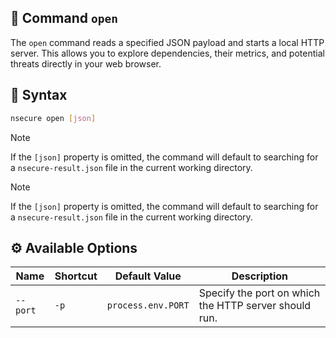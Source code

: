 ## 📝 Command `open`

The `open` command reads a specified JSON payload and starts a local HTTP server. This allows you to explore dependencies, their metrics, and potential threats directly in your web browser.

## 📜 Syntax

```bash
nsecure open [json]
```

> [!NOTE]
> If the `[json]` property is omitted, the command will default to searching for a `nsecure-result.json` file in the current working directory.

>[!NOTE]
> If the `[json]` property is omitted, the command will default to searching for a `nsecure-result.json` file in the current working directory.
> 
## ⚙️ Available Options

| Name | Shortcut | Default Value | Description |
|---|---|---|---|
| `--port` | `-p` | `process.env.PORT` | Specify the port on which the HTTP server should run. |


